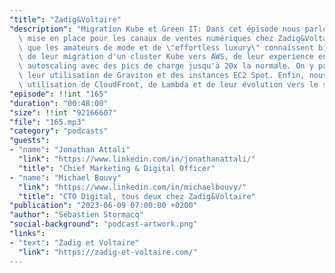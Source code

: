 ```yaml
---
"title": "Zadig&Voltaire"
"description": "Migration Kube et Green IT: Dans cet épisode nous parlons de l'architecture\
  \ mise en place pour les canaux de ventes numériques chez Zadig&Voltaire, une marque\
  \ que les amateurs de mode et de \"effortless luxury\" connaissent bien. On parle\
  \ de leur migration d'un cluster Kube vers AWS, de leur experience en matière de\
  \ autoscaling avec des pics de charge jusqu'à 20x la normale. On y parle aussi de\
  \ leur utilisation de Graviton et des instances EC2 Spot. Enfin, nous évoquons leur\
  \ utilisation de CloudFront, de Lambda et de leur évolution vers le serverless."
"episode": !!int "165"
"duration": "00:48:00"
"size": !!int "92166607"
"file": "165.mp3"
"category": "podcasts"
"guests":
- "name": "Jonathan Attali"
  "link": "https://www.linkedin.com/in/jonathanattali/"
  "title": "Chief Marketing & Digital Officer"
- "name": "Michael Bouvy"
  "link": "https://www.linkedin.com/in/michaelbouvy/"
  "title": "CTO Digital, tous deux chez Zadig&Voltaire"
"publication": "2023-06-09 07:00:00 +0200"
"author": "Sébastien Stormacq"
"social-background": "podcast-artwork.png"
"links":
- "text": "Zadig et Voltaire"
  "link": "https://zadig-et-voltaire.com/"
---
```

